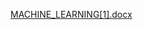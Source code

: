 [MACHINE_LEARNING[1].docx](https://github.com/Jasmineshaikmeera/optimizing-flight-booking-decisions-through-machine-learning-price-prediction/files/12293412/MACHINE_LEARNING.1.docx)
